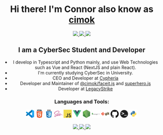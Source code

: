 <h1 align="center">Hi there! I'm Connor also know as <a href="https://cimok.co.uk">cimok</a></h1>

<div align="center">
  <a href="https://cimok.co.uk">
    <img src="https://img.shields.io/website?label=cimok.co.uk&style=for-the-badge&url=https%3A%2F%2Fcimok.co.uk" />
  </a>
  <a href="https://twitter.com/intent/follow?original_referer=https%3A%2F%2Fgithub.com%2Fcimok2000&screen_name=cimok2000">
    <img src="https://img.shields.io/twitter/follow/cimok2000?color=1DA1F2&logo=twitter&style=for-the-badge" />
  </a>
  <a href="https://ko-fi.com/X8X5A21AY">
    <img src="https://ko-fi.com/img/githubbutton_sm.svg" />
  </a>
</div>


<h2 align="center">I am a CyberSec Student and Developer</h2>

<ul align="center">
  <li>I develop in Typescript and Python mainly, and use Web Technologies such as Vue and React (NextJS and plain React).</li>
  <li>I'm currently studying CyberSec in University.</li>
  <li>CEO and Developer at <a href="https://github.com/Cypheria">Cypheria</a></li>
  <li>Developer and Maintainer of <a href="https://github.com/cimok2000/faceit.js">@cimok/faceit.js</a> and <a href="https://github.com/cimok2000/superhero.js">superhero.js</a></li>
  <li>Developer at <a href="https://gitlab.com/LegacyStrike-Software-Collection">LegacyStrike</a></li>
</ul>

<h3 align="center">Languages and Tools:</h3>

<div align="center">
  <img  alt="Visual Studio Code" width="26px" src="https://raw.githubusercontent.com/github/explore/80688e429a7d4ef2fca1e82350fe8e3517d3494d/topics/visual-studio-code/visual-studio-code.png" />
  <img  alt="HTML5" width="26px" src="https://raw.githubusercontent.com/github/explore/80688e429a7d4ef2fca1e82350fe8e3517d3494d/topics/html/html.png" />
  <img  alt="CSS3" width="26px" src="https://raw.githubusercontent.com/github/explore/80688e429a7d4ef2fca1e82350fe8e3517d3494d/topics/css/css.png" />
  <img  alt="Sass" width="26px" src="https://raw.githubusercontent.com/github/explore/80688e429a7d4ef2fca1e82350fe8e3517d3494d/topics/sass/sass.png" />
  <img  alt="JavaScript" width="26px" src="https://raw.githubusercontent.com/github/explore/80688e429a7d4ef2fca1e82350fe8e3517d3494d/topics/javascript/javascript.png" />
  <img  alt="Vue" width="26px" src="https://raw.githubusercontent.com/github/explore/80688e429a7d4ef2fca1e82350fe8e3517d3494d/topics/vue/vue.png" />
  <img  alt="Node.js" width="26px" src="https://raw.githubusercontent.com/github/explore/80688e429a7d4ef2fca1e82350fe8e3517d3494d/topics/nodejs/nodejs.png" />
  <img  alt="MongoDB" width="26px" src="https://raw.githubusercontent.com/github/explore/80688e429a7d4ef2fca1e82350fe8e3517d3494d/topics/mongodb/mongodb.png" />
  <img  alt="Git" width="26px" src="https://raw.githubusercontent.com/github/explore/80688e429a7d4ef2fca1e82350fe8e3517d3494d/topics/git/git.png" />
  <img  alt="GitHub" width="26px" src="https://raw.githubusercontent.com/github/explore/78df643247d429f6cc873026c0622819ad797942/topics/github/github.png" />
  <img  alt="Terminal" width="26px" src="https://raw.githubusercontent.com/github/explore/80688e429a7d4ef2fca1e82350fe8e3517d3494d/topics/terminal/terminal.png" />
  <img  alt="Python" width="26px" src="https://raw.githubusercontent.com/github/explore/80688e429a7d4ef2fca1e82350fe8e3517d3494d/topics/python/python.png" />
</div>

<br />

<div align="center">
  <a href="https://github.com/ryo-ma/github-profile-trophy">
    <img src="https://github-profile-trophy.vercel.app/?username=cimok2000&no-frame=true&theme=onedark&column=6&row=1" />
  </a>
  <a href="https://github.com/anuraghazra/github-readme-stats">
    <img src="https://github-readme-stats.vercel.app/api?username=cimok2000&count_private=true&show_icons=true&include_all_commits=true&hide_border=true&count_private=true&theme=radical&bg_color=0d1117">
  </a>
  <a href="https://github.com/anuraghazra/github-readme-stats">
    <img src="https://github-readme-stats.vercel.app/api/top-langs/?username=cimok2000&layout=compact&hide_border=true&theme=radical&bg_color=0d1117">
  </a>
</div>
